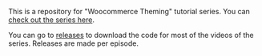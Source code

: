 This is a repository for "Woocommerce Theming" tutorial series. You can [check out the series here](http://watch-learn.com/series/woocommerce-theming/).

You can go to [releases](https://github.com/ivandoric/one-page-app-with-drupal-and-vue/releases) to download the code for most of the videos of the series. Releases are made per episode.